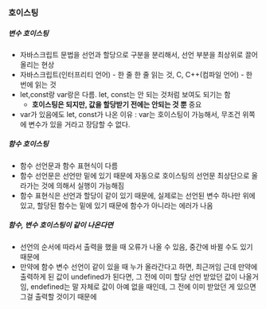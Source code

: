 ### 호이스팅

##### 변수 호이스팅

- 자바스크립트 문법을 선언과 할당으로 구분을 분리해서, 선언 부분을 최상위로 끌어올리는 현상
- 자바스크립트(인터프리티 언어) - 한 줄 한 줄 읽는 것, C, C++(컴파일 언어) - 한 번에 읽는 것
- let,const랑 var랑은 다름. let, const는 안 되는 것처럼 보여도 되기는 함
  - **호이스팅은 되지만, 값을 할당받기 전에는 안되는 것 뿐** 중요
- var가 있음에도 let, const가 나온 이유 : var는 호이스팅이 가능해서, 무조건 위쪽에 변수가 있을 거라고 장담할 수 없다.

##### 함수 호이스팅

- 함수 선언문과 함수 표현식이 다름
- 함수 선언문은 선언만 밑에 있기 때문에 자동으로 호이스팅의 선언문 최상단으로 올라가는 것에 의해서 실행이 가능해짐
- 함수 표현식은 선언과 할당이 같이 있기 때문에, 실제로는 선언된 변수 하나만 위에 있고, 할당된 함수는 밑에 있기 때문에 함수가 아니라는 에러가 나옴

##### 함수, 변수 호이스팅이 같이 나온다면

- 선언의 순서에 따라서 출력을 했을 때 오류가 나올 수 있음, 중간에 바뀔 수도 있기 때문에
- 만약에 함수 변수 선언이 같이 있을 때 누가 올라간다고 하면, 최근꺼임 근데 만약에 출력하게 된 값이 undefined가 된다면, 그 전에 이미 할당 선언 받았던 값이 나올거임, endefined는 말 자체로 값이 아예 없을 때인데, 그 전에 이미 받았던 게 있으면 그걸 출력할 것이기 때문에
